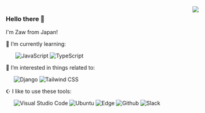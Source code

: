 <a href="https://github.com/anuraghazra/github-readme-stats">
  <img align="right" src="https://github-readme-stats.vercel.app/api/top-langs/?username=zoniha&theme=react&langs_count=10&show_icons=true&hide_border=true&count_private=true&hide=css,html,jupyter%20notebook,dockerfile" />
</a>

### Hello there 👋

I'm Zaw from Japan!

🌱 I’m currently learning:

&ensp;&ensp;&ensp; ![JavaScript](https://img.shields.io/badge/-JavaScript-F7DF1E?style=flat&logo=JavaScript&logoColor=000) ![TypeScript](https://img.shields.io/badge/-TypeScript-3178C6?style=flat&logo=TypeScript&logoColor=fff)

🌌 I’m interested in things related to:

&ensp;&ensp;&ensp;![Django](https://img.shields.io/badge/-Django-092E20?style=flat&logo=Django) ![Tailwind CSS](https://img.shields.io/badge/-Tailwind%20CSS-38B2AC?style=flat&logo=Tailwind%20CSS&logoColor=fff)

☪️ I like to use these  tools:

&ensp;&ensp;&ensp;![Visual Studio Code](https://img.shields.io/badge/-Visual%20Studio%20Code-007ACC?style=flat&logo=Visual%20Studio%20Code&logoColor=fff) ![Ubuntu](https://img.shields.io/badge/-Ubuntu-E95420?style=flat&logo=Ubuntu&logoColor=fff) ![Edge](https://img.shields.io/badge/-Microsoft%20Edge-0078D7?style=flat&logo=Microsoft%20Edge) ![Github](https://img.shields.io/badge/-Github-181717?style=flat&logo=Github&logoColor=fff) ![Slack](https://img.shields.io/badge/-Slack-4A154B?style=flat&logo=Slack&logoColor=&color=460e44)
